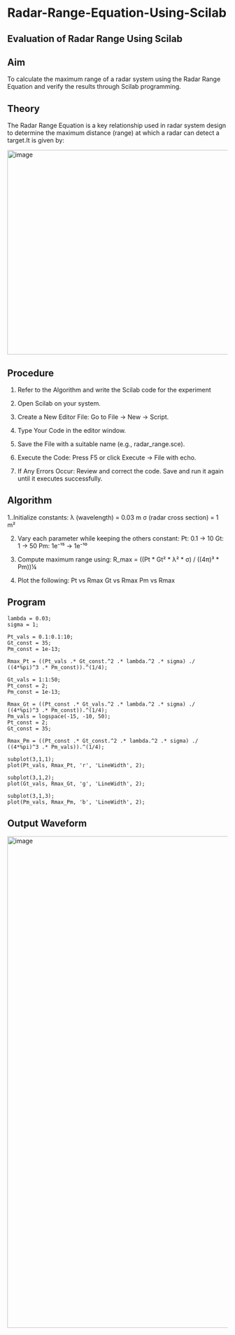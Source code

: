 # Radar-Range-Equation-Using-Scilab
## Evaluation of Radar Range Using Scilab

## Aim
To calculate the maximum range of a radar system using the Radar Range Equation and verify the results through Scilab programming.

## Theory 
The Radar Range Equation is a key relationship used in radar system design to determine the maximum distance (range) at which a radar can detect a target.It is given by:

<img width="946" height="468" alt="image" src="https://github.com/user-attachments/assets/3d3dbba8-9df3-4d4d-a231-771426046199" />

## Procedure
1. Refer to the Algorithm and write the Scilab code for the experiment

2. Open Scilab on your system.
   
3. Create a New Editor File: Go to File → New → Script.
   
4. Type Your Code in the editor window.

5. Save the File with a suitable name (e.g., radar_range.sce).

6. Execute the Code: Press F5 or click Execute → File with echo.

7. If Any Errors Occur: Review and correct the code. Save and run it again until it executes successfully.

## Algorithm

1..Initialize constants: λ (wavelength) = 0.03 m σ (radar cross section) = 1 m²

2. Vary each parameter while keeping the others constant: Pt: 0.1 → 10 Gt: 1 → 50 Pm: 1e⁻¹⁵ → 1e⁻¹⁰

3. Compute maximum range using: R_max = ((Pt * Gt² * λ² * σ) / ((4π)³ * Pm))¼

4. Plot the following: Pt vs Rmax Gt vs Rmax Pm vs Rmax

## Program

    lambda = 0.03; 
    sigma = 1;     

    Pt_vals = 0.1:0.1:10;   
    Gt_const = 35;           
    Pm_const = 1e-13;        

    Rmax_Pt = ((Pt_vals .* Gt_const.^2 .* lambda.^2 .* sigma) ./ ((4*%pi)^3 .* Pm_const)).^(1/4);

    Gt_vals = 1:1:50;        
    Pt_const = 2;            
    Pm_const = 1e-13;

    Rmax_Gt = ((Pt_const .* Gt_vals.^2 .* lambda.^2 .* sigma) ./ ((4*%pi)^3 .* Pm_const)).^(1/4);
    Pm_vals = logspace(-15, -10, 50); 
    Pt_const = 2;
    Gt_const = 35;

    Rmax_Pm = ((Pt_const .* Gt_const.^2 .* lambda.^2 .* sigma) ./ ((4*%pi)^3 .* Pm_vals)).^(1/4);   

    subplot(3,1,1);
    plot(Pt_vals, Rmax_Pt, 'r', 'LineWidth', 2);

    subplot(3,1,2);
    plot(Gt_vals, Rmax_Gt, 'g', 'LineWidth', 2);

    subplot(3,1,3);
    plot(Pm_vals, Rmax_Pm, 'b', 'LineWidth', 2);

## Output Waveform
<img width="1919" height="1125" alt="image" src="https://github.com/user-attachments/assets/032ae53f-31ff-4b43-874d-d0512f81022c" />
